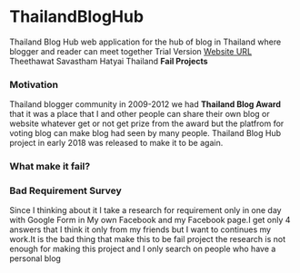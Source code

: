 # ThailandBlogHub

Thailand Blog Hub web application for the hub of blog in Thailand where blogger and reader can meet together Trial Version
[Website URL](http://www.thailandbloghub.com/index.php)
Theethawat Savastham Hatyai Thailand 
**Fail Projects**


### Motivation

Thailand blogger community in 2009-2012 we had **Thailand Blog Award** that it was a place that I and other people can share their own blog or website whatever get or not get prize from the award but the platfrom for voting blog can make blog had seen by many people. Thailand Blog Hub project in early 2018 was released to make it to be again.

### What make it fail?

### Bad Requirement Survey

Since I thinking about it I take a research for requirement only in one day with Google Form in My own Facebook and my Facebook page.I get only 4 answers that I think it only from my friends but I want to continues my work.It is the bad thing that make this to be fail project the research is not enough for making this project and I only search on people who have a personal blog 
